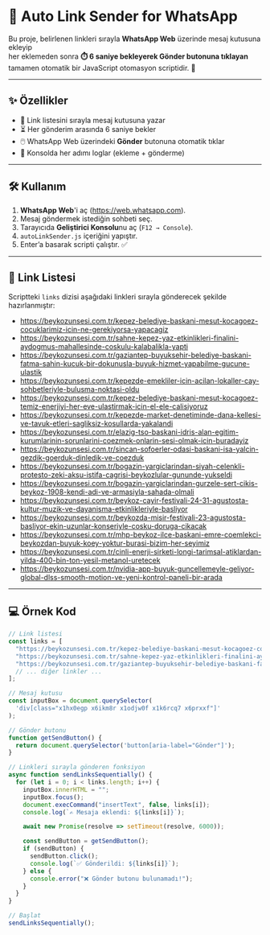 # 📲 Auto Link Sender for WhatsApp

Bu proje, belirlenen linkleri sırayla **WhatsApp Web** üzerinde mesaj kutusuna ekleyip  
her eklemeden sonra **⏱️ 6 saniye bekleyerek Gönder butonuna tıklayan**  
tamamen otomatik bir JavaScript otomasyon scriptidir. 🚀  

---

## ✨ Özellikler
- 📌 Link listesini sırayla mesaj kutusuna yazar  
- ⏳ Her gönderim arasında 6 saniye bekler  
- 🖱️ WhatsApp Web üzerindeki **Gönder** butonuna otomatik tıklar  
- 📝 Konsolda her adımı loglar (ekleme + gönderme)  

---

## 🛠️ Kullanım
1. **WhatsApp Web**'i aç (https://web.whatsapp.com).  
2. Mesaj göndermek istediğin sohbeti seç.  
3. Tarayıcıda **Geliştirici Konsolu**nu aç (`F12 → Console`).  
4. `autoLinkSender.js` içeriğini yapıştır.  
5. Enter’a basarak scripti çalıştır. ✅  

---

## 🔗 Link Listesi
Scriptteki `links` dizisi aşağıdaki linkleri sırayla gönderecek şekilde hazırlanmıştır:  

- https://beykozunsesi.com.tr/kepez-belediye-baskani-mesut-kocagoez-cocuklarimiz-icin-ne-gerekiyorsa-yapacagiz  
- https://beykozunsesi.com.tr/sahne-kepez-yaz-etkinlikleri-finalini-aydogmus-mahallesinde-coskulu-kalabalikla-yapti  
- https://beykozunsesi.com.tr/gaziantep-buyuksehir-belediye-baskani-fatma-sahin-kucuk-bir-dokunusla-buyuk-hizmet-yapabilme-gucune-ulastik  
- https://beykozunsesi.com.tr/kepezde-emekliler-icin-acilan-lokaller-cay-sohbetleriyle-bulusma-noktasi-oldu  
- https://beykozunsesi.com.tr/kepez-belediye-baskani-mesut-kocagoez-temiz-enerjiyi-her-eve-ulastirmak-icin-el-ele-calisiyoruz  
- https://beykozunsesi.com.tr/kepezde-market-denetiminde-dana-kellesi-ve-tavuk-etleri-sagliksiz-kosullarda-yakalandi  
- https://beykozunsesi.com.tr/elazig-tso-baskani-idris-alan-egitim-kurumlarinin-sorunlarini-coezmek-onlarin-sesi-olmak-icin-buradayiz  
- https://beykozunsesi.com.tr/sincan-sofoerler-odasi-baskani-isa-yalcin-gezdik-goerduk-dinledik-ve-coezduk  
- https://beykozunsesi.com.tr/bogazin-yargiclarindan-siyah-celenkli-protesto-zeki-aksu-istifa-cagrisi-beykozlular-gununde-yukseldi  
- https://beykozunsesi.com.tr/bogazin-yargiclarindan-gurzele-sert-cikis-beykoz-1908-kendi-adi-ve-armasiyla-sahada-olmali  
- https://beykozunsesi.com.tr/beykoz-cayir-festivali-24-31-agustosta-kultur-muzik-ve-dayanisma-etkinlikleriyle-basliyor  
- https://beykozunsesi.com.tr/beykozda-misir-festivali-23-agustosta-basliyor-ekin-uzunlar-konseriyle-cosku-doruga-cikacak  
- https://beykozunsesi.com.tr/mhp-beykoz-ilce-baskani-emre-coemlekci-beykozdan-buyuk-koey-yoktur-burasi-bizim-her-seyimiz  
- https://beykozunsesi.com.tr/cinli-enerji-sirketi-longi-tarimsal-atiklardan-yilda-400-bin-ton-yesil-metanol-uretecek  
- https://beykozunsesi.com.tr/nvidia-app-buyuk-guncellemeyle-geliyor-global-dlss-smooth-motion-ve-yeni-kontrol-paneli-bir-arada  

---

## 💻 Örnek Kod

```javascript
// Link listesi
const links = [
  "https://beykozunsesi.com.tr/kepez-belediye-baskani-mesut-kocagoez-cocuklarimiz-icin-ne-gerekiyorsa-yapacagiz",
  "https://beykozunsesi.com.tr/sahne-kepez-yaz-etkinlikleri-finalini-aydogmus-mahallesinde-coskulu-kalabalikla-yapti",
  "https://beykozunsesi.com.tr/gaziantep-buyuksehir-belediye-baskani-fatma-sahin-kucuk-bir-dokunusla-buyuk-hizmet-yapabilme-gucune-ulastik",
  // ... diğer linkler ...
];

// Mesaj kutusu
const inputBox = document.querySelector(
  'div[class="x1hx0egp x6ikm8r x1odjw0f x1k6rcq7 x6prxxf"]'
);

// Gönder butonu
function getSendButton() {
  return document.querySelector('button[aria-label="Gönder"]');
}

// Linkleri sırayla gönderen fonksiyon
async function sendLinksSequentially() {
  for (let i = 0; i < links.length; i++) {
    inputBox.innerHTML = "";
    inputBox.focus();
    document.execCommand("insertText", false, links[i]);
    console.log(`✍️ Mesaja eklendi: ${links[i]}`);

    await new Promise(resolve => setTimeout(resolve, 6000));

    const sendButton = getSendButton();
    if (sendButton) {
      sendButton.click();
      console.log(`✅ Gönderildi: ${links[i]}`);
    } else {
      console.error("❌ Gönder butonu bulunamadı!");
    }
  }
}

// Başlat
sendLinksSequentially();
